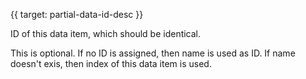 {{ target: partial-data-id-desc }}

ID of this data item, which should be identical.

This is optional. If no ID is assigned, then name is used as ID. If name doesn't exis, then index of this data item is used. 